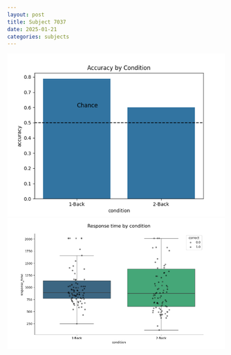 ```yaml
---
layout: post
title: Subject 7037
date: 2025-01-21
categories: subjects
---
```


![](data/7037/run-4/7037_ATS_acc.png)
![](data/7037/run-4/7037_ATS_rt.png)
